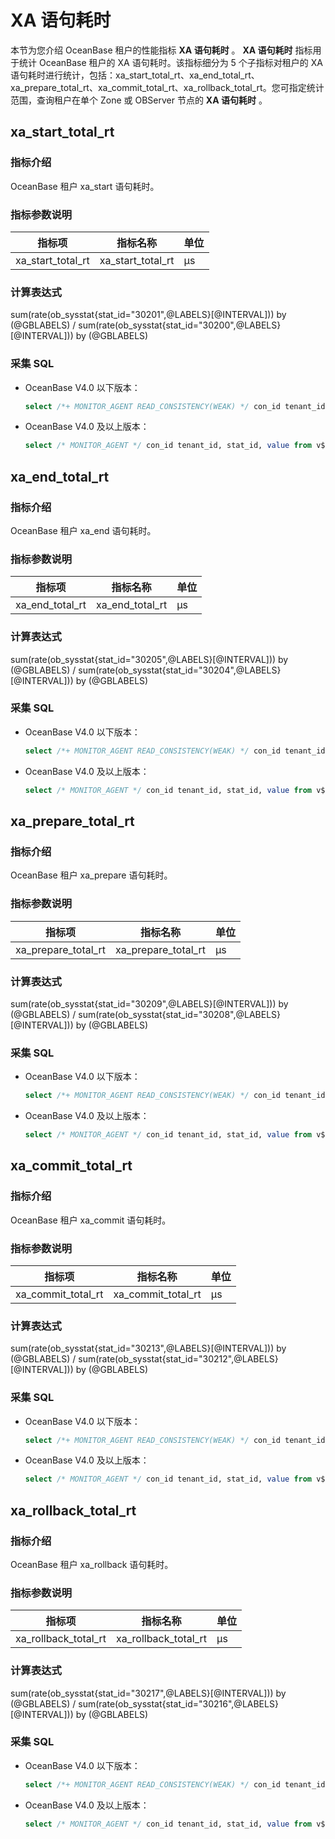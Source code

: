 # XA 语句耗时

本节为您介绍 OceanBase 租户的性能指标 **XA 语句耗时** 。 **XA 语句耗时** 指标用于统计 OceanBase 租户的 XA 语句耗时。该指标细分为 5 个子指标对租户的 XA 语句耗时进行统计，包括：xa_start_total_rt、xa_end_total_rt、xa_prepare_total_rt、xa_commit_total_rt、xa_rollback_total_rt。您可指定统计范围，查询租户在单个 Zone 或 OBServer 节点的 **XA 语句耗时** 。

## xa_start_total_rt

### 指标介绍

OceanBase 租户 xa_start 语句耗时。

### 指标参数说明

|  **指标项**  |  **指标名称**  | **单位** |
|-----------|----------|--------|
| xa_start_total_rt | xa_start_total_rt | μs  |

### 计算表达式

sum(rate(ob_sysstat{stat_id="30201",@LABELS}[@INTERVAL])) by (@GBLABELS) / sum(rate(ob_sysstat{stat_id="30200",@LABELS}[@INTERVAL])) by (@GBLABELS)

### 采集 SQL

* OceanBase V4.0 以下版本：

  ```sql
  select /*+ MONITOR_AGENT READ_CONSISTENCY(WEAK) */ con_id tenant_id, stat_id, value from v$sysstat where stat_id IN (30200, 30201) and (con_id > 1000 or con_id = 1) and class < 1000
  ```

* OceanBase V4.0 及以上版本：

  ```sql
  select /* MONITOR_AGENT */ con_id tenant_id, stat_id, value from v$sysstat where stat_id IN (30200, 30201) and (con_id > 1000 or con_id = 1) and class < 1000
  ```

## xa_end_total_rt

### 指标介绍

OceanBase 租户 xa_end 语句耗时。

### 指标参数说明

| **指标项**  |   **指标名称**   | **单位** |
|----------|---------|--------|
| xa_end_total_rt | xa_end_total_rt | μs      |

### 计算表达式

sum(rate(ob_sysstat{stat_id="30205",@LABELS}[@INTERVAL])) by (@GBLABELS) / sum(rate(ob_sysstat{stat_id="30204",@LABELS}[@INTERVAL])) by (@GBLABELS)

### 采集 SQL

* OceanBase V4.0 以下版本：

  ```sql
  select /*+ MONITOR_AGENT READ_CONSISTENCY(WEAK) */ con_id tenant_id, stat_id, value from v$sysstat where stat_id IN (30204, 30205) and (con_id > 1000 or con_id = 1) and class < 1000
  ```

* OceanBase V4.0 及以上版本：

  ```sql
  select /* MONITOR_AGENT */ con_id tenant_id, stat_id, value from v$sysstat where stat_id IN (30204, 30205) and (con_id > 1000 or con_id = 1) and class < 1000
  ```

## xa_prepare_total_rt

### 指标介绍

OceanBase 租户 xa_prepare 语句耗时。

### 指标参数说明

| **指标项**  |   **指标名称**   | **单位** |
|----------|---------|--------|
| xa_prepare_total_rt | xa_prepare_total_rt | μs      |

### 计算表达式

sum(rate(ob_sysstat{stat_id="30209",@LABELS}[@INTERVAL])) by (@GBLABELS) / sum(rate(ob_sysstat{stat_id="30208",@LABELS}[@INTERVAL])) by (@GBLABELS)

### 采集 SQL

* OceanBase V4.0 以下版本：

  ```sql
  select /*+ MONITOR_AGENT READ_CONSISTENCY(WEAK) */ con_id tenant_id, stat_id, value from v$sysstat where stat_id IN (30208, 30209) and (con_id > 1000 or con_id = 1) and class < 1000
  ```

* OceanBase V4.0 及以上版本：

  ```sql
  select /* MONITOR_AGENT */ con_id tenant_id, stat_id, value from v$sysstat where stat_id IN (30208, 30209) and (con_id > 1000 or con_id = 1) and class < 1000
  ```

## xa_commit_total_rt

### 指标介绍

OceanBase 租户 xa_commit 语句耗时。

### 指标参数说明

| **指标项**  |   **指标名称**   | **单位** |
|----------|---------|--------|
| xa_commit_total_rt | xa_commit_total_rt | μs      |

### 计算表达式

sum(rate(ob_sysstat{stat_id="30213",@LABELS}[@INTERVAL])) by (@GBLABELS) / sum(rate(ob_sysstat{stat_id="30212",@LABELS}[@INTERVAL])) by (@GBLABELS)

### 采集 SQL

* OceanBase V4.0 以下版本：

  ```sql
  select /*+ MONITOR_AGENT READ_CONSISTENCY(WEAK) */ con_id tenant_id, stat_id, value from v$sysstat where stat_id IN (30212, 30213) and (con_id > 1000 or con_id = 1) and class < 1000
  ```

* OceanBase V4.0 及以上版本：

  ```sql
  select /* MONITOR_AGENT */ con_id tenant_id, stat_id, value from v$sysstat where stat_id IN (30212, 30213) and (con_id > 1000 or con_id = 1) and class < 1000
  ```

## xa_rollback_total_rt

### 指标介绍

OceanBase 租户 xa_rollback 语句耗时。

### 指标参数说明

| **指标项**  |   **指标名称**   | **单位** |
|----------|---------|--------|
| xa_rollback_total_rt | xa_rollback_total_rt | μs      |

### 计算表达式

sum(rate(ob_sysstat{stat_id="30217",@LABELS}[@INTERVAL])) by (@GBLABELS) / sum(rate(ob_sysstat{stat_id="30216",@LABELS}[@INTERVAL])) by (@GBLABELS)

### 采集 SQL

* OceanBase V4.0 以下版本：

  ```sql
  select /*+ MONITOR_AGENT READ_CONSISTENCY(WEAK) */ con_id tenant_id, stat_id, value from v$sysstat where stat_id IN (30216, 30217) and (con_id > 1000 or con_id = 1) and class < 1000
  ```

* OceanBase V4.0 及以上版本：

  ```sql
  select /* MONITOR_AGENT */ con_id tenant_id, stat_id, value from v$sysstat where stat_id IN (30216, 30217) and (con_id > 1000 or con_id = 1) and class < 1000
  ```
